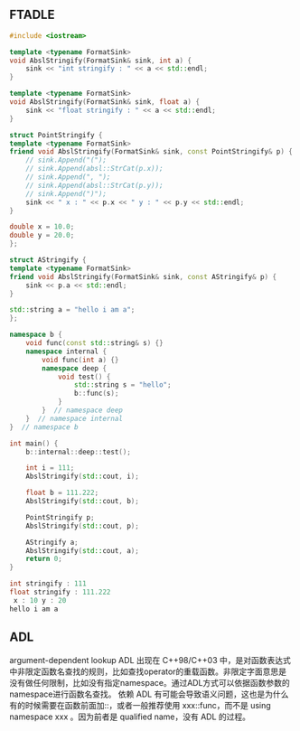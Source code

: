 ## FTADLE
```cpp
#include <iostream>

template <typename FormatSink>
void AbslStringify(FormatSink& sink, int a) {
    sink << "int stringify : " << a << std::endl;
}

template <typename FormatSink>
void AbslStringify(FormatSink& sink, float a) {
    sink << "float stringify : " << a << std::endl;
}

struct PointStringify {
template <typename FormatSink>
friend void AbslStringify(FormatSink& sink, const PointStringify& p) {
    // sink.Append("(");
    // sink.Append(absl::StrCat(p.x));
    // sink.Append(", ");
    // sink.Append(absl::StrCat(p.y));
    // sink.Append(")");
    sink << " x : " << p.x << " y : " << p.y << std::endl;
}

double x = 10.0;
double y = 20.0;
};

struct AStringify {
template <typename FormatSink>
friend void AbslStringify(FormatSink& sink, const AStringify& p) {
    sink << p.a << std::endl;
}

std::string a = "hello i am a";
};

namespace b {
    void func(const std::string& s) {}
    namespace internal {
        void func(int a) {}
        namespace deep {
            void test() {
                std::string s = "hello";
                b::func(s);
            }
        }  // namespace deep
    }  // namespace internal
}  // namespace b

int main() {
    b::internal::deep::test();

    int i = 111;
    AbslStringify(std::cout, i);

    float b = 111.222;
    AbslStringify(std::cout, b);

    PointStringify p;
    AbslStringify(std::cout, p);

    AStringify a;
    AbslStringify(std::cout, a);
    return 0;
}

```
```cpp
int stringify : 111
float stringify : 111.222
 x : 10 y : 20
hello i am a
```
## ADL
argument-dependent lookup ADL 出现在 C++98/C++03 中，是对函数表达式中非限定函数名查找的规则，比如查找operator的重载函数。非限定字面意思是没有做任何限制，比如没有指定namespace。通过ADL方式可以依据函数参数的namespace进行函数名查找。
依赖 ADL 有可能会导致语义问题，这也是为什么有的时候需要在函数前面加::，或者一般推荐使用 xxx::func，而不是 using namespace xxx 。因为前者是 qualified name，没有 ADL 的过程。